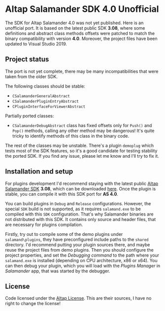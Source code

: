 # Altap Salamander SDK 4.0 Unofficial

The SDK for Altap Salamander 4.0 was not yet published. Here is an unofficial port. It is based on the latest public SDK **3.08**, where some definitions and abstract class methods offsets were patched to match the binary compatibility with version **4.0**. Moreover, the project files have been updated to Visual Studio 2019.

## Project status

The port is not yet complete, there may be many incompatibilities that were taken from the older SDK.

The following classes should be stable:

- `CSalamanderGeneralAbstract`
- `CSalamanderPluginEntryAbstract`
- `CPluginInterfaceForViewerAbstract`

Partially ported classes:

- `CSalamanderDebugAbstract` class has fixed offsets only for `Push()` and `Pop()` methods, calling any other method may be dangerous! It's quite tricky to identify methods of this class in the binary code.

The rest of the classes may be unstable. There's a plugin `demoplug` which tests most of the SDK features, so it's a good candidate for testing stability the ported SDK. If you find any issue, please let me know and I'll try to fix it.

## Installation and setup

For plugins development I'd recommend staying with the latest public [Altap Salamander SDK](https://www.altap.cz/salamander/downloads/sdk/) **3.08**, which can be downloaded [here](ftp://ftp.altap.cz/pub/altap/salamand/as308sdk.7z). Once the plugin is stable, you can compile it with this SDK port for **AS 4.0**.

You can build plugins in `Debug` and `Release` configurations. However, the special `SDK` build is not supported, as it requires `salamand.exe` to be compiled with this `SDK` configuration. That's why Salamander binaries are not distributed with this SDK. It contains only source and header files, that are necessary for plugins compilation.

Firstly, try out to compile some of the demo plugins under `salamand\plugins`, they have preconfigured include paths to the `shared` directory. I'd recommend putting your plugin sources there, and maybe reuse the project files from demo plugins. Then you should configure the project properties, and set the *Debugging command* to the path where your `salamand.exe` is installed (depending on CPU architecture, x86 or x64). You can then debug your plugin, which you will load with the *Plugins Manager* in *Salamander* app, that was started by the debugger.

## License

Code licensed under the [Altap License](LICENSE). This are their sources, I have no right to change the license!
